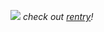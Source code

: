 ![](https://64.media.tumblr.com/f2e3abdff50f85149925ddae62255ed4/b9dd6f9330c4a16f-30/s250x400/4f46987ed4a24ac93103554b24922dddc451dff9.gifv) 
*check out [rentry](https://rentry.co/hyruleans/)!*
